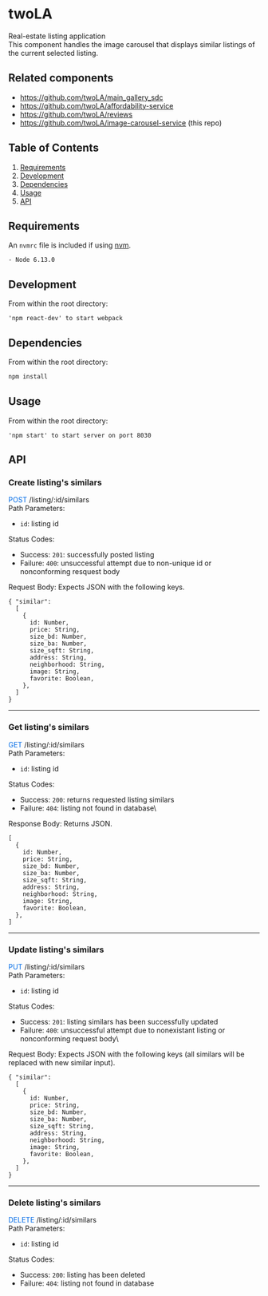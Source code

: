 # twoLA

Real-estate listing application \
This component handles the image carousel that displays similar listings of the current selected listing.

## Related components

  - https://github.com/twoLA/main_gallery_sdc
  - https://github.com/twoLA/affordability-service
  - https://github.com/twoLA/reviews
  - https://github.com/twoLA/image-carousel-service (this repo)

## Table of Contents

1. [Requirements](#requirements)
1. [Development](#development)
1. [Dependencies](#dependencies)
1. [Usage](#usage)
1. [API](#api)

## Requirements

An `nvmrc` file is included if using [nvm](https://github.com/creationix/nvm).
```
- Node 6.13.0
```

## Development

From within the root directory:
```
'npm react-dev' to start webpack
```

## Dependencies

From within the root directory:

```sh
npm install
```

## Usage

From within the root directory:
```
'npm start' to start server on port 8030
```

## API
### **Create listing's similars**
<span style="color:#006BE6">POST</span> /listing/:id/similars\
Path Parameters:
  - `id`: listing id

Status Codes:
  - Success: `201`: successfully posted listing
  - Failure: `400`: unsuccessful attempt due to non-unique id or nonconforming resquest body

Request Body: Expects JSON with the following keys.
  ```
  { "similar":
    [
      {
        id: Number,
        price: String,
        size_bd: Number,
        size_ba: Number,
        size_sqft: String,
        address: String,
        neighborhood: String,
        image: String,
        favorite: Boolean,
      },
    ]
  }
  ```
---

### **Get listing's similars**
<span style="color:#006BE6">GET</span> /listing/:id/similars\
Path Parameters:
  - `id`: listing id

Status Codes:
  - Success: `200`: returns requested listing similars
  - Failure: `404`: listing not found in database\

Response Body: Returns JSON.
  ```
  [
    {
      id: Number,
      price: String,
      size_bd: Number,
      size_ba: Number,
      size_sqft: String,
      address: String,
      neighborhood: String,
      image: String,
      favorite: Boolean,
    },
  ]
  ```
---

### **Update listing's similars**
<span style="color:#006BE6">PUT</span> /listing/:id/similars\
Path Parameters:
  - `id`: listing id

Status Codes:
  - Success: `201`: listing similars has been successfully updated
  - Failure: `400`: unsuccessful attempt due to nonexistant listing or nonconforming request body\

Request Body: Expects JSON with the following keys (all similars will be replaced with new similar input).
  ```
  { "similar":
    [
      {
        id: Number,
        price: String,
        size_bd: Number,
        size_ba: Number,
        size_sqft: String,
        address: String,
        neighborhood: String,
        image: String,
        favorite: Boolean,
      },
    ]
  }
  ```
---

### **Delete listing's similars**
<span style="color:#006BE6">DELETE</span> /listing/:id/similars\
Path Parameters:
  - `id`: listing id

Status Codes:
  - Success: `200`: listing has been deleted
  - Failure: `404`: listing not found in database
